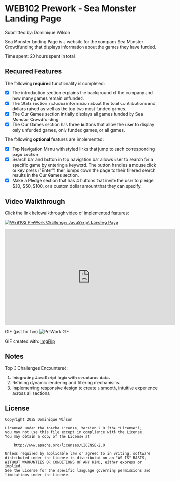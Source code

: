 # WEB102 Prework - Sea Monster Landing Page

Submitted by: Dominique Wilson

Sea Monster landing Page is a website for the company Sea Monster Crowdfunding that displays information about the games they have funded.

Time spent: 20 hours spent in total

## Required Features

The following **required** functionality is completed:

* [x] The introduction section explains the background of the company and how many games remain unfunded.
* [x] The Stats section includes information about the total contributions and dollars raised as well as the top two most funded games.
* [x] The Our Games section initially displays all games funded by Sea Monster Crowdfunding
* [x] The Our Games section has three buttons that allow the user to display only unfunded games, only funded games, or all games.

The following **optional** features are implemented:

* [x] Top Navigation Menu with styled links that jump to each corresponding page section
* [x] Search bar and button in top navigation bar allows user to search for a specific game by entering a keyword. The button handles a mouse click or key press ("Enter") then jumps down the page to their filtered search results in the Our Games section.
* [x] Make a Pledge section that has 4 buttons that invite the user to pledge $20, $50, $100, or a custom dollar amount that they can specify.

## Video Walkthrough

Click the link belowalkthrough video of implemented features:

[![WEB102 PreWork Challenge: JavaScript Landing Page](https://img.youtube.com/vi/eyFf2Adi2Ko/0.jpg)](https://www.youtube.com/watch?v=eyFf2Adi2Ko)

<iframe width="560" height="315" src="https://www.youtube.com/embed/eyFf2Adi2Ko?si=F6zictozndmz3PwO" title="YouTube video player" frameborder="0" allow="accelerometer; autoplay; clipboard-write; encrypted-media; gyroscope; picture-in-picture; web-share" referrerpolicy="strict-origin-when-cross-origin" allowfullscreen></iframe>

GIF (just for fun)
<img src='\assets\Web102Prework.gif' title='PreWork GIF' width='' alt='PreWork GIF' />

GIF created with: 
[ImgFlip](https://imgflip.com/)

## Notes

Top 3 Challenges Encountered:
1. Integrating JavaScript logic with structured data.
2. Refining dynamic rendering and filtering mechanisms.
3. Implementing responsive design to create a smooth, intuitive experience across all sections.

## License

    Copyright 2025 Dominique Wilson

    Licensed under the Apache License, Version 2.0 (the "License");
    you may not use this file except in compliance with the License.
    You may obtain a copy of the License at

        http://www.apache.org/licenses/LICENSE-2.0

    Unless required by applicable law or agreed to in writing, software
    distributed under the License is distributed on an "AS IS" BASIS,
    WITHOUT WARRANTIES OR CONDITIONS OF ANY KIND, either express or implied.
    See the License for the specific language governing permissions and
    limitations under the License.

